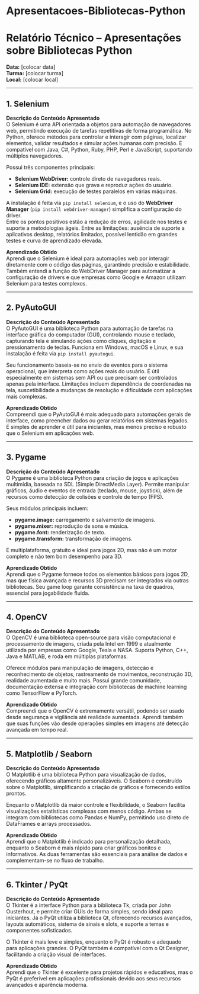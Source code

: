 # Apresentacoes-Bibliotecas-Python

# Relatório Técnico – Apresentações sobre Bibliotecas Python

**Data:** [colocar data]  
**Turma:** [colocar turma]  
**Local:** [colocar local]  

---

## 1. Selenium  

**Descrição do Conteúdo Apresentado**  
O Selenium é uma API orientada a objetos para automação de navegadores web, permitindo execução de tarefas repetitivas de forma programática. No Python, oferece métodos para controlar e interagir com páginas, localizar elementos, validar resultados e simular ações humanas com precisão. É compatível com Java, C#, Python, Ruby, PHP, Perl e JavaScript, suportando múltiplos navegadores.

Possui três componentes principais:  
- **Selenium WebDriver:** controle direto de navegadores reais.  
- **Selenium IDE:** extensão que grava e reproduz ações do usuário.  
- **Selenium Grid:** execução de testes paralelos em várias máquinas.  

A instalação é feita via `pip install selenium`, e o uso do **WebDriver Manager** (`pip install webdriver-manager`) simplifica a configuração do driver.  
Entre os pontos positivos estão a redução de erros, agilidade nos testes e suporte a metodologias ágeis. Entre as limitações: ausência de suporte a aplicativos desktop, relatórios limitados, possível lentidão em grandes testes e curva de aprendizado elevada.  

**Aprendizado Obtido**  
Aprendi que o Selenium é ideal para automações web por interagir diretamente com o código das páginas, garantindo precisão e estabilidade. Também entendi a função do WebDriver Manager para automatizar a configuração de drivers e que empresas como Google e Amazon utilizam Selenium para testes complexos.

---

## 2. PyAutoGUI  

**Descrição do Conteúdo Apresentado**  
O PyAutoGUI é uma biblioteca Python para automação de tarefas na interface gráfica do computador (GUI), controlando mouse e teclado, capturando tela e simulando ações como cliques, digitação e pressionamento de teclas. Funciona em Windows, macOS e Linux, e sua instalação é feita via `pip install pyautogui`.

Seu funcionamento baseia-se no envio de eventos para o sistema operacional, que interpreta como ações reais do usuário. É útil especialmente em sistemas sem API ou que precisam ser controlados apenas pela interface. Limitações incluem dependência de coordenadas na tela, suscetibilidade a mudanças de resolução e dificuldade com aplicações mais complexas.

**Aprendizado Obtido**  
Compreendi que o PyAutoGUI é mais adequado para automações gerais de interface, como preencher dados ou gerar relatórios em sistemas legados. É simples de aprender e útil para iniciantes, mas menos preciso e robusto que o Selenium em aplicações web.

---

## 3. Pygame  

**Descrição do Conteúdo Apresentado**  
O Pygame é uma biblioteca Python para criação de jogos e aplicações multimídia, baseada na SDL (Simple DirectMedia Layer). Permite manipular gráficos, áudio e eventos de entrada (teclado, mouse, joystick), além de recursos como detecção de colisões e controle de tempo (FPS).

Seus módulos principais incluem:  
- **pygame.image:** carregamento e salvamento de imagens.  
- **pygame.mixer:** reprodução de sons e música.  
- **pygame.font:** renderização de texto.  
- **pygame.transform:** transformação de imagens.  

É multiplataforma, gratuito e ideal para jogos 2D, mas não é um motor completo e não tem bom desempenho para 3D.

**Aprendizado Obtido**  
Aprendi que o Pygame fornece todos os elementos básicos para jogos 2D, mas que física avançada e recursos 3D precisam ser integrados via outras bibliotecas. Seu game loop garante consistência na taxa de quadros, essencial para jogabilidade fluida.

---

## 4. OpenCV  

**Descrição do Conteúdo Apresentado**  
O OpenCV é uma biblioteca open-source para visão computacional e processamento de imagens, criada pela Intel em 1999 e atualmente utilizada por empresas como Google, Tesla e NASA. Suporta Python, C++, Java e MATLAB, e roda em múltiplas plataformas.

Oferece módulos para manipulação de imagens, detecção e reconhecimento de objetos, rastreamento de movimentos, reconstrução 3D, realidade aumentada e muito mais. Possui grande comunidade, documentação extensa e integração com bibliotecas de machine learning como TensorFlow e PyTorch.

**Aprendizado Obtido**  
Compreendi que o OpenCV é extremamente versátil, podendo ser usado desde segurança e vigilância até realidade aumentada. Aprendi também que suas funções vão desde operações simples em imagens até detecção avançada em tempo real.

---

## 5. Matplotlib / Seaborn  

**Descrição do Conteúdo Apresentado**  
O Matplotlib é uma biblioteca Python para visualização de dados, oferecendo gráficos altamente personalizáveis. O Seaborn é construído sobre o Matplotlib, simplificando a criação de gráficos e fornecendo estilos prontos.

Enquanto o Matplotlib dá maior controle e flexibilidade, o Seaborn facilita visualizações estatísticas complexas com menos código. Ambas se integram com bibliotecas como Pandas e NumPy, permitindo uso direto de DataFrames e arrays processados.

**Aprendizado Obtido**  
Aprendi que o Matplotlib é indicado para personalização detalhada, enquanto o Seaborn é mais rápido para criar gráficos bonitos e informativos. As duas ferramentas são essenciais para análise de dados e complementam-se no fluxo de trabalho.

---

## 6. Tkinter / PyQt  

**Descrição do Conteúdo Apresentado**  
O Tkinter é a interface Python para a biblioteca Tk, criada por John Ousterhout, e permite criar GUIs de forma simples, sendo ideal para iniciantes. Já o PyQt utiliza a biblioteca Qt, oferecendo recursos avançados, layouts automáticos, sistema de sinais e slots, e suporte a temas e componentes sofisticados.

O Tkinter é mais leve e simples, enquanto o PyQt é robusto e adequado para aplicações grandes. O PyQt também é compatível com o Qt Designer, facilitando a criação visual de interfaces.

**Aprendizado Obtido**  
Aprendi que o Tkinter é excelente para projetos rápidos e educativos, mas o PyQt é preferível em aplicações profissionais devido aos seus recursos avançados e aparência moderna.
